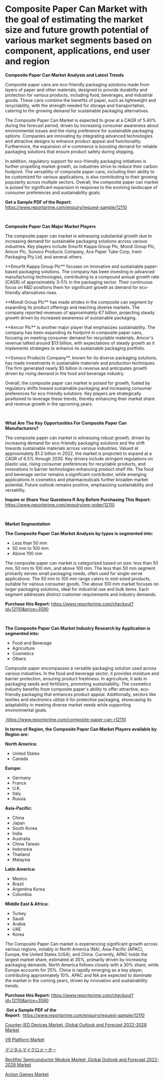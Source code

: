 <p><h1>Composite Paper Can Market with the goal of estimating the market size and future growth potential of various market segments based on component, applications, end user and region</h1></p><p><strong>Composite Paper Can Market Analysis and Latest Trends</strong></p>
<p><p>Composite paper cans are eco-friendly packaging solutions made from layers of paper and other materials, designed to provide durability and protection for various products, including food, beverages, and industrial goods. These cans combine the benefits of paper, such as lightweight and recyclability, with the strength needed for storage and transportation, catering to the growing demand for sustainable packaging alternatives.</p><p>The Composite Paper Can Market is expected to grow at a CAGR of 5.40% during the forecast period, driven by increasing consumer awareness about environmental issues and the rising preference for sustainable packaging options. Companies are innovating by integrating advanced technologies and attractive designs to enhance product appeal and functionality. Furthermore, the expansion of e-commerce is boosting demand for reliable packaging solutions that ensure product safety during shipping. </p><p>In addition, regulatory support for eco-friendly packaging initiatives is further propelling market growth, as industries strive to reduce their carbon footprint. The versatility of composite paper cans, including their ability to be customized for various applications, is also contributing to their growing popularity across multiple sectors. Overall, the composite paper can market is poised for significant expansion in response to the evolving landscape of consumer preferences and sustainability goals.</p></p>
<p><strong>Get a Sample PDF of the Report:&nbsp;</strong> <a href="https://www.reportprime.com/enquiry/request-sample/12110">https://www.reportprime.com/enquiry/request-sample/12110</a></p>
<p>&nbsp;</p>
<p><strong>Composite Paper Can Major Market Players</strong></p>
<p><p>The composite paper can market is witnessing substantial growth due to increasing demand for sustainable packaging solutions across various industries. Key players include Smurfit Kappa Group Plc, Mondi Group Plc, Amcor Plc, Sonoco Products Company, Ace Paper Tube Corp, Irwin Packaging Pty Ltd, and several others.</p><p>**Smurfit Kappa Group Plc** focuses on innovative and sustainable paper-based packaging solutions. The company has been investing in advanced manufacturing technologies, contributing to a compound annual growth rate (CAGR) of approximately 3-5% in the packaging sector. Their continuous focus on R&D positions them for significant growth as demand for eco-friendly alternatives rises.</p><p>**Mondi Group Plc** has made strides in the composite can segment by expanding its product offerings and reaching diverse markets. The company reported revenues of approximately €7 billion, projecting steady growth driven by increased awareness of sustainable packaging.</p><p>**Amcor Plc** is another major player that emphasizes sustainability. The company has been expanding its footprint in composite paper cans, focusing on meeting consumer demand for recyclable materials. Amcor's revenue tallied around $13 billion, with expectations of steady growth as it implements strategies to enhance its sustainable packaging portfolio.</p><p>**Sonoco Products Company**, known for its diverse packaging solutions, has made investments in sustainable materials and production techniques. The firm generated nearly $5 billion in revenue and anticipates growth driven by rising demand in the food and beverage industry.</p><p>Overall, the composite paper can market is poised for growth, fueled by regulatory shifts toward sustainable packaging and increasing consumer preferences for eco-friendly solutions. Key players are strategically positioned to leverage these trends, thereby enhancing their market share and revenue growth in the upcoming years.</p></p>
<p>&nbsp;</p>
<p><strong>What Are The Key Opportunities For Composite Paper Can Manufacturers?</strong></p>
<p><p>The composite paper can market is witnessing robust growth, driven by increasing demand for eco-friendly packaging solutions and the shift towards sustainable materials across various industries. Valued at approximately $1.2 billion in 2022, the market is projected to expand at a CAGR of 6.5% through 2030. Key drivers include stringent regulations on plastic use, rising consumer preferences for recyclable products, and innovations in barrier technologies enhancing product shelf life. The food and beverage sector remains a significant contributor, while emerging applications in cosmetics and pharmaceuticals further broaden market potential. Future outlook remains positive, emphasizing sustainability and versatility.</p></p>
<p><strong>Inquire or Share Your Questions If Any Before Purchasing This Report:</strong> <a href="https://www.reportprime.com/enquiry/pre-order/12110">https://www.reportprime.com/enquiry/pre-order/12110</a></p>
<p>&nbsp;</p>
<p><strong>Market Segmentation</strong></p>
<p><strong>The Composite Paper Can Market Analysis by types is segmented into:</strong></p>
<p><ul><li>Less than 50 mm</li><li>50 mm to 100 mm</li><li>Above 100 mm</li></ul></p>
<p><p>The composite paper can market is categorized based on size: less than 50 mm, 50 mm to 100 mm, and above 100 mm. The less than 50 mm segment primarily serves small packaging needs, often used for single-serve applications. The 50 mm to 100 mm range caters to mid-sized products, suitable for various consumer goods. The above 100 mm market focuses on larger packaging solutions, ideal for industrial use and bulk items. Each segment addresses distinct customer requirements and industry demands.</p></p>
<p><strong>Purchase this Report:&nbsp;</strong><a href="https://www.reportprime.com/checkout?id=12110&price=3590">https://www.reportprime.com/checkout?id=12110&price=3590</a></p>
<p>&nbsp;</p>
<p><strong>The Composite Paper Can Market Industry Research by Application is segmented into:</strong></p>
<p><ul><li>Food and Beverage</li><li>Agriculture</li><li>Cosmetics</li><li>Others</li></ul></p>
<p><p>Composite paper encompasses a versatile packaging solution used across various industries. In the food and beverage sector, it provides moisture and barrier protection, ensuring product freshness. In agriculture, it aids in packaging seeds and fertilizers, promoting sustainability. The cosmetics industry benefits from composite paper's ability to offer attractive, eco-friendly packaging that enhances product appeal. Additionally, sectors like textiles and electronics utilize it for protective packaging, showcasing its adaptability in meeting diverse market needs while supporting environmental goals.</p></p>
<p><a href="https://www.reportprime.com/composite-paper-can-r12110">&nbsp;https://www.reportprime.com/composite-paper-can-r12110</a></p>
<p><strong>In terms of Region, the Composite Paper Can Market Players available by Region are:</strong></p>
<p>
    <p> <strong> North America: </strong>
        <ul>
            <li>United States</li>
            <li>Canada</li>
        </ul>
        </p> 
    <p> <strong> Europe: </strong>
        <ul>
            <li>Germany</li>
            <li>France</li>
            <li>U.K.</li>
            <li>Italy</li>
            <li>Russia</li>
        </ul>
        </p> 
    <p> <strong> Asia-Pacific: </strong>
        <ul>
            <li>China</li>
            <li>Japan</li>
            <li>South Korea</li>
            <li>India</li>
            <li>Australia</li>
            <li>China Taiwan</li>
            <li>Indonesia</li>
            <li>Thailand</li>
            <li>Malaysia</li>
        </ul>
        </p> 
    <p> <strong> Latin America: </strong>
        <ul>
            <li>Mexico</li>
            <li>Brazil</li>
            <li>Argentina Korea</li>
            <li>Colombia</li>
        </ul>
        </p> 
    <p> <strong> Middle East & Africa: </strong>
        <ul>
            <li>Turkey</li>
            <li>Saudi</li>
            <li>Arabia</li>
            <li>UAE</li>
            <li>Korea</li>
        </ul>
    </p>
    </p>
<p><p>The Composite Paper Can market is experiencing significant growth across various regions, notably in North America (NA), Asia-Pacific (APAC), Europe, the United States (USA), and China. Currently, APAC holds the largest market share, estimated at 35%, primarily driven by increasing packaging demands. North America follows closely with a 30% share, while Europe accounts for 25%. China is rapidly emerging as a key player, contributing approximately 10%. APAC and NA are expected to dominate the market in the coming years, driven by innovation and sustainability trends.</p></p>
<p><strong>Purchase this Report: </strong><a href="https://www.reportprime.com/checkout?id=12110&price=3590">https://www.reportprime.com/checkout?id=12110&price=3590</a></p>
<p>&nbsp;<strong>Get a Sample PDF of the Report:&nbsp;&nbsp;</strong><a href="https://www.reportprime.com/enquiry/request-sample/12110">https://www.reportprime.com/enquiry/request-sample/12110</a></p>
<p><strong></strong></p>
<p><p><a href="https://www.linkedin.com/pulse/counter-ied-devices-market-global-outlook-forecast-2022-2028-yneof?trackingId=QN0RHv3PRjqd0BnIoWGo5w%3D%3D">Counter-IED Devices Market, Global Outlook and Forecast 2022-2028 Market</a></p><p><a href="https://medium.com/@glovaamccray/vr-platform-market-global-market-share-and-ranking-overall-sales-and-demand-forecast-2024-2031-408fa8e9ac0c">VR Platform Market</a></p><p><a href="https://medium.com/@marlanamarvn/%E3%83%87%E3%82%B8%E3%82%BF%E3%83%AB%E3%83%9E%E3%82%A4%E3%82%AF%E3%83%AD%E3%83%A1%E3%83%BC%E3%82%BF%E3%83%BC%E5%B8%82%E5%A0%B4%E3%81%B8%E3%81%AE%E6%B7%B1%E3%81%84%E6%8E%A2%E6%B1%82-%E3%81%9D%E3%81%AE%E3%83%88%E3%83%AC%E3%83%B3%E3%83%89-%E5%B8%82%E5%A0%B4%E3%82%BB%E3%82%B0%E3%83%A1%E3%83%B3%E3%83%86%E3%83%BC%E3%82%B7%E3%83%A7%E3%83%B3-%E7%AB%B6%E4%BA%89%E5%88%86%E6%9E%90-399ecea627d9">デジタルマイクロメーター</a></p><p><a href="https://www.linkedin.com/pulse/analyzing-rectifier-semiconductor-module-market-global-outlook-d6fif?trackingId=GyftcD6xQP6Q%2FNHX0P1XMg%3D%3D">Rectifier Semiconductor Module Market, Global Outlook and Forecast 2022-2028 Market</a></p><p><a href="https://medium.com/@glovaamccray/future-ready-strategic-insights-into-the-global-action-games-market-2024-2031-1bfb20bea1b3">Action Games Market</a></p></p>